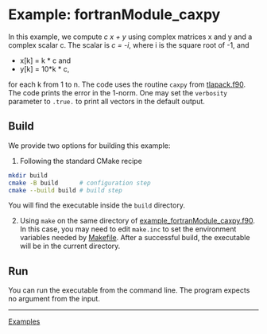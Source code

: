 # Example: fortranModule_caxpy

In this example, we compute _c x + y_ using complex matrices x and y and a complex scalar c. The scalar is _c = -i_, where i is the square root of -1, and

- x[k] = k * c and
- y[k] = 10*k * c,

for each k from 1 to n. The code uses the routine `caxpy` from [tlapack.f90](../../src/tlapack.f90). The code prints the error in the 1-norm. One may set the `verbosity` parameter to `.true.` to print all vectors in the default output.

## Build

We provide two options for building this example:

1. Following the standard CMake recipe

```sh
mkdir build
cmake -B build      # configuration step
cmake --build build # build step
```

You will find the executable inside the `build` directory.

2. Using `make` on the same directory of [example_fortranModule_caxpy.f90](example_fortranModule_caxpy.f90). In this case, you may need to edit `make.inc` to set the environment variables needed by [Makefile](Makefile). After a successful build, the executable will be in the current directory.

## Run

You can run the executable from the command line. The program expects no argument from the input.

---

[Examples](../README.md#fortranModule_caxpy)